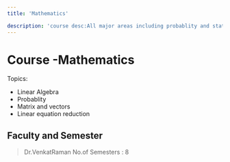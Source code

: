 ```yaml
---
title: 'Mathematics'

description: 'course desc:All major areas including probablity and statistics'
---
```




 # Course -Mathematics
 
Topics:
* Linear Algebra
* Probablity
* Matrix and vectors
* Linear equation reduction

## Faculty and Semester

>Dr.VenkatRaman
>No.of Semesters : 8

